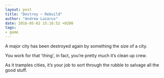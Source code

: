 ```yaml
---
layout: post
title: "Destroy ~ Rebuild"
author: "Andrew Lazarus"
date: 2016-05-02 15:16:52 +0200
tags:
- game
---
```



A major city has been destroyed again by something the size of a city.

You work for that 'thing', in fact, you’re pretty much it’s clean up crew.

As it tramples cities, it’s your job to sort through the rubble to salvage all the good stuff.